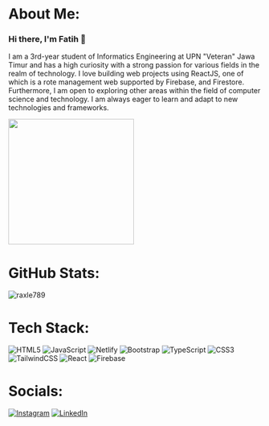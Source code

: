 # About Me:
### Hi there, I'm Fatih 👋 
I am a 3rd-year student of Informatics Engineering at UPN "Veteran" Jawa Timur and has a high curiosity with a strong passion for various fields in the realm of technology. I love building web projects using ReactJS, one of which is a rote management web supported by Firebase, and Firestore. Furthermore, I am open to exploring other areas within the field of computer science and technology. I am always eager to learn and adapt to new technologies and frameworks.

<img src="https://github.com/raxle789/raxle789/assets/90817390/7a29fb7e-2b9e-4e58-970a-4f8f5bf48837" width="250">

# GitHub Stats:
<!-- <p>&nbsp;<img decoding="async" loading="lazy" align="center" src="https://github-readme-stats.vercel.app/api?username=raxle789&theme=tokyonight&hide_border=false&include_all_commits=true&count_private=false" alt="raxle789" /></p> 
<p><img decoding="async" loading="lazy" align="center" src="https://github-readme-stats.vercel.app/api/top-langs/?username=raxle789&theme=tokyonight&hide_border=false&include_all_commits=true&count_private=false&layout=compact" alt="raxle789" /></p> -->
<p><img decoding="async" loading="lazy" align="center" src="https://github-readme-streak-stats.herokuapp.com/?user=raxle789&theme=tokyonight&hide_border=false" alt="raxle789" /></p> 


# Tech Stack:
![HTML5](https://img.shields.io/badge/html5-%23E34F26.svg?style=for-the-badge&logo=html5&logoColor=white) ![JavaScript](https://img.shields.io/badge/javascript-%23323330.svg?style=for-the-badge&logo=javascript&logoColor=%23F7DF1E) ![Netlify](https://img.shields.io/badge/netlify-%23000000.svg?style=for-the-badge&logo=netlify&logoColor=#00C7B7) ![Bootstrap](https://img.shields.io/badge/bootstrap-%238511FA.svg?style=for-the-badge&logo=bootstrap&logoColor=white) ![TypeScript](https://img.shields.io/badge/typescript-%23007ACC.svg?style=for-the-badge&logo=typescript&logoColor=white) ![CSS3](https://img.shields.io/badge/css3-%231572B6.svg?style=for-the-badge&logo=css3&logoColor=white) ![TailwindCSS](https://img.shields.io/badge/tailwindcss-%2338B2AC.svg?style=for-the-badge&logo=tailwind-css&logoColor=white) ![React](https://img.shields.io/badge/react-%2320232a.svg?style=for-the-badge&logo=react&logoColor=%2361DAFB) ![Firebase](https://img.shields.io/badge/Firebase-039BE5?style=for-the-badge&logo=Firebase&logoColor=white) 

# Socials:
[![Instagram](https://img.shields.io/badge/Instagram-%23E4405F.svg?logo=Instagram&logoColor=white)](https://instagram.com/raxle789) [![LinkedIn](https://img.shields.io/badge/LinkedIn-%230077B5.svg?logo=linkedin&logoColor=white)](https://linkedin.com/in/abdalfatih) 
<!-- Proudly created with GPRM ( https://gprm.itsvg.in ) -->

